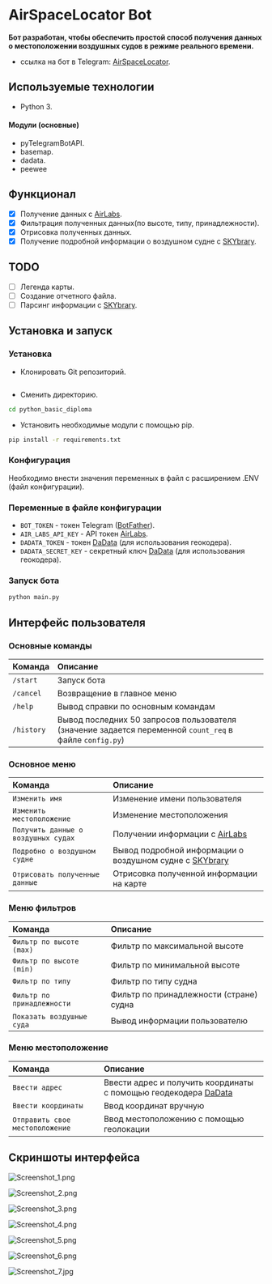 # AirSpaceLocator Bot
**Бот разработан, чтобы обеспечить простой способ получения данных о 
местоположении воздушных судов в режиме реального времени.**
- ссылка на бот в Telegram: [AirSpaceLocator](https://t.me/AirLocatorBot).

## Используемые технологии
-  Python 3.
#### Модули (основные)
-  pyTelegramBotAPI.
-  basemap. 
-  dadata.
-  peewee

## Функционал
- [X] Получение данных с [AirLabs](https://airlabs.co/).
- [X] Фильтрация полученных данных(по высоте, типу, принадлежности).
- [X] Отрисовка полученных данных.
- [X] Получение подробной информации о воздушном судне с [SKYbrary](https://skybrary.aero/).

## TODO 
- [ ] Легенда карты.
- [ ] Создание отчетного файла.
- [ ] Парсинг информации с [SKYbrary](https://skybrary.aero/).

## Установка и запуск

### Установка

- Клонировать Git репозиторий.
```sh 

```
- Сменить директорию.
```sh 
cd python_basic_diploma
```
- Установить необходимые модули с помощью pip.
```sh 
pip install -r requirements.txt
```

### Конфигурация
Необходимо внести значения переменных в файл с расширением .ENV (файл конфигурации).

### Переменные в файле конфигурации

- `BOT_TOKEN` - токен Telegram ([BotFather](https://t.me/botfather)).
- `AIR_LABS_API_KEY` - API токен [AirLabs](https://airlabs.co/).
- `DADATA_TOKEN` - токен [DaData](https://dadata.ru/) (для использования геокодера).
- `DADATA_SECRET_KEY` - секретный ключ [DaData](https://dadata.ru/) (для использования геокодера).

### Запуск бота
```sh 
python main.py 
```

## Интерфейс пользователя
### Основные команды

| Команда    | Описание                                                                                                |
|:-----------|:--------------------------------------------------------------------------------------------------------|
| `/start`   | Запуск бота                                                                                             |
| `/cancel`  | Возвращение в главное меню                                                                              |
| `/help`    | Вывод справки по основным командам                                                                      |
| `/history` | Вывод последних 50 запросов пользователя (значение задается переменной `count_req` в файле `config.py`) |

### Основное меню
| Команда                             | Описание                                                                          |
|:------------------------------------|:----------------------------------------------------------------------------------|
| `Изменить имя`                      | Изменение имени пользователя                                                      |
| `Изменить местоположение`           | Изменение местоположения                                                          |
| `Получить данные о воздушных судах` | Получении информации с [AirLabs](https://airlabs.co/)                             |
| `Подробно о воздушном судне`        | Вывод подробной информации о воздушном судне с [SKYbrary](https://skybrary.aero/) |
| `Отрисовать полученные данные`      | Отрисовка полученной информации на карте                                          |

### Меню фильтров
| Команда                    | Описание                                |
|:---------------------------|:----------------------------------------|
| `Фильтр по высоте (max)`   | Фильтр по максимальной высоте           |
| `Фильтр по высоте (min)`   | Фильтр по минимальной высоте            |
| `Фильтр по типу`           | Фильтр по типу судна                    |
| `Фильтр по принадлежности` | Фильтр по принадлежности (стране) судна |
| `Показать воздушные суда`  | Вывод информации пользователю           |

### Меню местоположение
| Команда                         | Описание                                                                              |
|:--------------------------------|:--------------------------------------------------------------------------------------|
| `Ввести адрес`                  | Ввести адрес и получить координаты с помощью геодекодера [DaData](https://dadata.ru/) |
| `Ввести координаты`             | Ввод координат вручную                                                                |
| `Отправить свое местоположение` | Ввод местоположению с помощью геолокации                                              |

## Скриншоты интерфейса
![Screenshot_1.png](screenshotUI%2FScreenshot_1.png)

![Screenshot_2.png](screenshotUI%2FScreenshot_2.png)

![Screenshot_3.png](screenshotUI%2FScreenshot_3.png)

![Screenshot_4.png](screenshotUI%2FScreenshot_4.png)

![Screenshot_5.png](screenshotUI%2FScreenshot_5.png)

![Screenshot_6.png](screenshotUI%2FScreenshot_6.png)

![Screenshot_7.jpg](screenshotUI%2FScreenshot_7.jpg)
